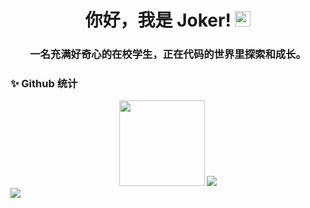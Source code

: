 <div align="center">
  <h1 align="center">你好，我是 Joker! <img src="https://cdn.jsdelivr.net/gh/MaleWeb/picture/images/techblog/hi.gif" width="25"></h1>
  <h3>一名充满好奇心的在校学生，正在代码的世界里探索和成长。</h3>
</div>

### ✨ Github 统计
<div align="center">
  <img height="137px" src="https://github-readme-stats.vercel.app/api?username=Joker-0111-G&hide_title=true&hide_border=true&show_icons=true&include_all_commits=true&line_height=21&bg_color=0,EC6C6C,FFD479,FFFC79,73FA79&theme=graywhite" >
  <img src="https://streak-stats.demolab.com/?user=Joker-0111-G&count_private=true&theme=blue-green&title_color=00b3ff&border_radius=10" />
</div>

<img src="https://capsule-render.vercel.app/api?type=waving&color=gradient&height=120&section=footer"/>
